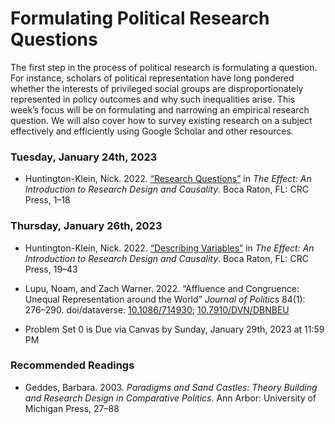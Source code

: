 Formulating Political Research Questions
================

The first step in the process of political research is formulating a
question. For instance, scholars of political representation have long
pondered whether the interests of privileged social groups are
disproportionately represented in policy outcomes and why such
inequalities arise. This week’s focus will be on formulating and
narrowing an empirical research question. We will also cover how to
survey existing research on a subject effectively and efficiently using
Google Scholar and other resources.

### Tuesday, January 24th, 2023

- Huntington-Klein, Nick. 2022. [“Research
  Questions”](https://theeffectbook.net/ch-ResearchQuestions.html) in
  *The Effect: An Introduction to Research Design and Causality*. Boca
  Raton, FL: CRC Press, 1–18

### Thursday, January 26th, 2023

- Huntington-Klein, Nick. 2022. [“Describing
  Variables”](https://theeffectbook.net/ch-DescribingVariables.html) in
  *The Effect: An Introduction to Research Design and Causality*. Boca
  Raton, FL: CRC Press, 19–43

- Lupu, Noam, and Zach Warner. 2022. “Affluence and Congruence: Unequal
  Representation around the World” *Journal of Politics* 84(1): 276–290.
  doi/dataverse: [10.1086/714930](https://doi.org/10.1086/714930);
  [10.7910/DVN/DBNBEU](https://dataverse.harvard.edu/dataset.xhtml?persistentId=doi:10.7910/DVN/DBNBEU)

- Problem Set 0 is Due via Canvas by Sunday, January 29th, 2023 at 11:59
  PM

### Recommended Readings

- Geddes, Barbara. 2003. *Paradigms and Sand Castles: Theory Building
  and Research Design in Comparative Politics*. Ann Arbor: University of
  Michigan Press, 27–88
